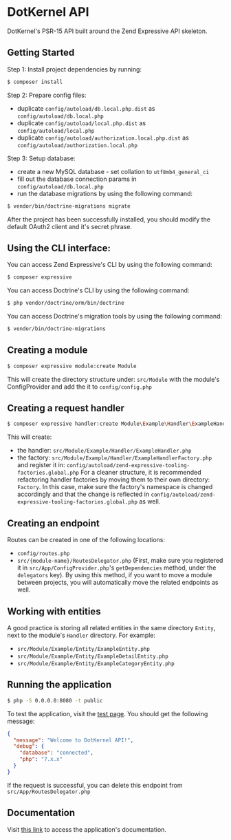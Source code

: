 # DotKernel API
DotKernel's PSR-15 API built around the Zend Expressive API skeleton.


## Getting Started
Step 1: Install project dependencies by running:
```bash
$ composer install
```

Step 2: Prepare config files:
* duplicate `config/autoload/db.local.php.dist` as `config/autoload/db.local.php`
* duplicate `config/autoload/local.php.dist` as `config/autoload/local.php`
* duplicate `config/autoload/authorization.local.php.dist` as `config/autoload/authorization.local.php`

Step 3: Setup database:
* create a new MySQL database - set collation to `utf8mb4_general_ci`
* fill out the database connection params in `config/autoload/db.local.php`
* run the database migrations by using the following command:
```bash
$ vendor/bin/doctrine-migrations migrate
```

After the project has been successfully installed, you should modify the default OAuth2 client and it's secret phrase.


## Using the CLI interface:
You can access Zend Expressive's CLI by using the following command:
```bash
$ composer expressive
```
You can access Doctrine's CLI by using the following command:
```bash
$ php vendor/doctrine/orm/bin/doctrine
```
You can access Doctrine's migration tools by using the following command:
```bash
$ vendor/bin/doctrine-migrations
```


## Creating a module
```bash
$ composer expressive module:create Module
```
This will create the directory structure under: `src/Module` with the module's ConfigProvider and add the it to `config/config.php`


## Creating a request handler
```bash
$ composer expressive handler:create Module\Example\Handler\ExampleHandler
```
This will create:
* the handler: `src/Module/Example/Handler/ExampleHandler.php`
* the factory: `src/Module/Example/Handler/ExampleHandlerFactory.php`
and register it in: `config/autoload/zend-expressive-tooling-factories.global.php`
For a cleaner structure, it is recommended refactoring handler factories by moving them to their own directory: `Factory`. In this case, make sure the factory's namespace is changed accordingly and that the change is reflected in `config/autoload/zend-expressive-tooling-factories.global.php` as well.


## Creating an endpoint
Routes can be created in one of the following locations:
* `config/routes.php`
* `src/{module-name}/RoutesDelegator.php` (First, make sure you registered it in `src/App/ConfigProvider.php`'s `getDependencies` method, under the `delegators` key). By using this method, if you want to move a module between projects, you will automatically move the related endpoints as well.


## Working with entities
A good practice is storing all related entities in the same directory `Entity`, next to the module's `Handler` directory. For example:
* `src/Module/Example/Entity/ExampleEntity.php`
* `src/Module/Example/Entity/ExampleDetailEntity.php`
* `src/Module/Example/Entity/ExampleCategoryEntity.php`


## Running the application
```bash
$ php -S 0.0.0.0:8080 -t public
```
To test the application, visit the [test page](http://localhost:8080/test). You should get the following message:
```json
{
  "message": "Welcome to DotKernel API!",
  "debug": {
    "database": "connected",
    "php": "7.x.x"
  }
}
```
If the request is successful, you can delete this endpoint from `src/App/RoutesDelegator.php`


## Documentation
Visit [this link](http://localhost:8080/documentation) to access the application's documentation.
